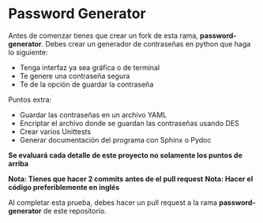 # Password Generator

Antes de comenzar tienes que crear un fork de esta rama, **password-generator**. Debes crear un generador de contraseñas en python que haga lo siguiente:

* Tenga interfaz ya sea gráfica o de terminal
* Te genere una contraseña segura
* Te de la opción de guardar la contraseña

Puntos extra:

* Guardar las contraseñas en un archivo YAML
* Encriptar el archivo donde se guardan las contraseñas usando DES
* Crear varios Unittests
* Generar documentación del programa con Sphinx o Pydoc

**Se evaluará cada detalle de este proyecto no solamente los puntos de arriba**

**Nota: Tienes que hacer 2 commits antes de el pull request**
**Nota: Hacer el código preferiblemente en inglés**

Al completar esta prueba, debes hacer un pull request a la rama **password-generator** de este repositorio.
